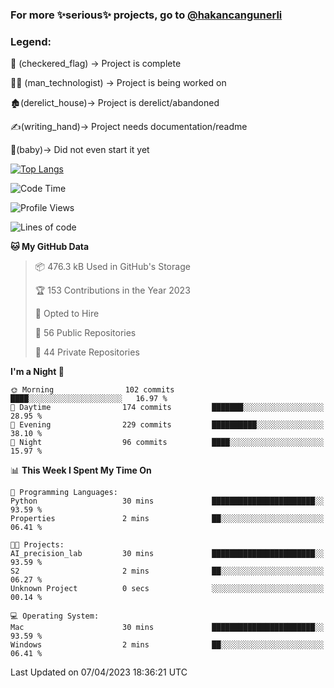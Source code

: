 ### For more ✨serious✨ projects, go to [@hakancangunerli](https://github.com/hakancangunerli)


### Legend:


🏁 (checkered_flag) -> Project is complete

👨‍💻 (man_technologist)   -> Project is being worked on

🏚️(derelict_house)-> Project is derelict/abandoned

✍️(writing_hand)-> Project needs documentation/readme

👶(baby)-> Did not even start it yet

[![Top Langs](https://github-readme-stats.vercel.app/api/top-langs/?username=johngunerli&layout=compact&hide=tex,html,shell,CSS&langs_count=10&exclude_repo=2015-csharp)](https://github.com/anuraghazra/github-readme-stats)


<!--START_SECTION:waka-->
![Code Time](http://img.shields.io/badge/Code%20Time-409%20hrs%2031%20mins-blue)

![Profile Views](http://img.shields.io/badge/Profile%20Views-0-blue)

![Lines of code](https://img.shields.io/badge/From%20Hello%20World%20I%27ve%20Written-3.1%20million%20lines%20of%20code-blue)

**🐱 My GitHub Data** 

> 📦 476.3 kB Used in GitHub's Storage 
 > 
> 🏆 153 Contributions in the Year 2023
 > 
> 💼 Opted to Hire
 > 
> 📜 56 Public Repositories 
 > 
> 🔑 44 Private Repositories 
 > 
**I'm a Night 🦉** 

```text
🌞 Morning                102 commits         ████░░░░░░░░░░░░░░░░░░░░░   16.97 % 
🌆 Daytime                174 commits         ███████░░░░░░░░░░░░░░░░░░   28.95 % 
🌃 Evening                229 commits         ██████████░░░░░░░░░░░░░░░   38.10 % 
🌙 Night                  96 commits          ████░░░░░░░░░░░░░░░░░░░░░   15.97 % 
```


📊 **This Week I Spent My Time On** 

```text
💬 Programming Languages: 
Python                   30 mins             ███████████████████████░░   93.59 % 
Properties               2 mins              ██░░░░░░░░░░░░░░░░░░░░░░░   06.41 % 

🐱‍💻 Projects: 
AI_precision_lab         30 mins             ███████████████████████░░   93.59 % 
S2                       2 mins              ██░░░░░░░░░░░░░░░░░░░░░░░   06.27 % 
Unknown Project          0 secs              ░░░░░░░░░░░░░░░░░░░░░░░░░   00.14 % 

💻 Operating System: 
Mac                      30 mins             ███████████████████████░░   93.59 % 
Windows                  2 mins              ██░░░░░░░░░░░░░░░░░░░░░░░   06.41 % 
```


 Last Updated on 07/04/2023 18:36:21 UTC
<!--END_SECTION:waka-->


